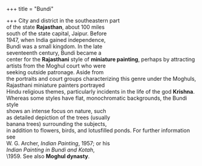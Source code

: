 +++
title = "Bundi"

+++
City and district in the southeastern part  
of the state **Rajasthan**, about 100 miles  
south of the state capital, Jaipur. Before  
1947, when India gained independence,  
Bundi was a small kingdom. In the late  
seventeenth century, Bundi became a  
center for the **Rajasthani** style of **miniature painting**, perhaps by attracting  
artists from the Moghul court who were  
seeking outside patronage. Aside from  
the portraits and court groups characterizing this genre under the Moghuls,  
Rajasthani miniature painters portrayed  
Hindu religious themes, particularly incidents in the life of the god **Krishna**.  
Whereas some styles have flat, monochromatic backgrounds, the Bundi style  
shows an intense focus on nature, such  
as detailed depiction of the trees (usually  
banana trees) surrounding the subjects,  
in addition to flowers, birds, and lotusfilled ponds. For further information see  
W. G. Archer, *Indian Painting*, 1957; or his  
*Indian Painting in Bundi and Kotah*,  
\1959. See also **Moghul dynasty**.